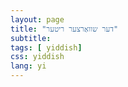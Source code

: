 ```yaml
---
layout: page
title: "דער שוואַרצער ריטער"
subtitle:
tags: [ yiddish]
css: yiddish
lang: yi
---
```


